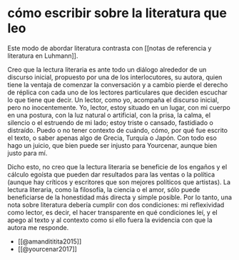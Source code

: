 # cómo escribir sobre la literatura que leo
Este modo de abordar literatura contrasta con [[notas de referencia y literatura en Luhmann]].

Creo que la lectura literaria es ante todo un diálogo alrededor de un discurso inicial, propuesto por una de los interlocutores, su autora, quien tiene la ventaja de comenzar la conversación y a cambio pierde el derecho de réplica con cada uno de los lectores particulares que deciden escuchar lo que tiene que decir. Un lector, como yo, acompaña el discurso inicial, pero no inocentemente. Yo, lector, estoy situado en un lugar, con mi cuerpo en una postura, con la luz natural o artificial, con la prisa, la calma, el silencio o el estruendo de mi lado; estoy triste o cansado, fastidiado o distraído. Puedo o no tener contexto de cuándo, cómo, por qué fue escrito el texto, o saber apenas algo de Grecia, Turquía o Japón. Con todo eso hago un juicio, que bien puede ser injusto para Yourcenar, aunque bien justo para mí.

Dicho esto, no creo que la lectura literaria se beneficie de los engaños y el cálculo egoísta que pueden dar resultados para las ventas o la política (aunque hay críticos y escritores que son mejores políticos que artistas). La lectura literaria, como la filosofía, la ciencia o el amor, sólo puede beneficiarse de la honestidad más directa y simple posible. Por lo tanto, una nota sobre literatura debería cumplir con dos condiciones: mi reflexividad como lector, es decir, el hacer transparente en qué condiciones leí, y el apego al texto y al contexto como si ello fuera la evidencia con que la autora me responde.

- [[@amandititita2015]]
- [[@yourcenar2017]]